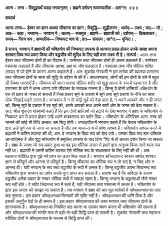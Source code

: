  **आत्म** **-** **तत्त्व** **-** **विशुद्ध्यर्थं यदाह भगवानृतम् ।** **ब्रह्मणे दर्शयन् रूपमव्यलीक** **-** **व्रता²त: ॥ ४॥** 

**शब्दार्थ** 

**आत्म-तत्त्व—** **ईश्वर का ज्ञान अथवा जीवात्मा का ज्ञान** **; विशुद्धि—** **शुद्धीकरण** **; अर्थम्—** **लक्ष्य** **; यत्—** **जो** **; आह—** **कहा** **;** **भगवान्—** **भगवान् ने** **; ऋतम्—** **सचमुच** **; ब्रह्मणे—** **ब्रह्माजी को** **; दर्शयन्—** **दिखलाकर** **; रूपम्—** **नित्य रूप** **; अव्यलीक—** **निष्कपट भाव से** **; व्रत—** **संकल्प** **; आ²त:—** **पूजित।** **.** 

**हे राजन्, भगवान् ने ब्रह्माजी की भक्तियोग की निष्कपट तपस्या से अत्यन्त प्रसन्न होकर** **उनके समक्ष अपना शाश्वत दिव्य रूप प्रकट किया और बद्धजीव की शुदि्ध के लिए यही परम** **लक्ष्य भी है।** **तात्पर्य :**  *आत्म-तत्त्व* ईश्वर तथा जीवात्मा दोनों ही का विज्ञान है। परमेश्वर तथा जीवात्मा दोनों ही आत्मा कहलाते हैं। परमेश्वर परमात्मा कहलाते हैं और जीवात्मा *आत्मा, ब्रह्म* या *जीव* कहलाता है। परमात्मा तथा जीव भौतिक शक्ति (माया) से परे होने के कारण आत्मा कहलाते हैं। अत: शुकदेव गोस्वामी ने इस श्लोक की व्यालया परमात्मा तथा जीवात्मा दोनों के सत्य की शुद्धि के उद्देश्य से की है। साधारणतया, लोगों की इन दोनों के बारे में बहुत सी मिथ्या धारणाएँ हैं। जीवात्मा की भ्रान्त धारणा भौतिक शरीर को शुद्ध आत्मा के रूप में पहचानना है और परमात्मा के बारे में भ्रान्त धारणा उसे जीवात्मा के समकक्ष मानना है। किन्तु ये दोनों भ्रान्तियाँ *भक्तियोग* के एक ही प्रहार से ध्वस्त हो सकती हैं जिस प्रकार सूर्य के प्रकाश में सूर्य तथा सूर्य प्रकाश के नीचे का सारा लोक दिखाई पडऩे लगता है। अन्धकार में न तो कोई सूर्य को देख पाता है, न अपने आपको और न ही जगत को, किन्तु सूर्य के प्रकाश में वह सूर्य को, अपने आपको तथा अपने चारों ओर के जगत को देख सकता है। अत: श्रील शुकदेव गोस्वामी कहते हैं कि इन दोनों भ्रान्तियों को हटाने के लिए भगवान् ने ब्रह्मा के भक्तियोग के निष्कपट प्रण से प्रसन्न होकर उन्हें अपने शाश्वतरूप का दर्शन दिया। भक्तियोग के अतिरिक्त आत्म-तत्त्व को जानने की कोई भी विधि अन्तत: भ्रम सिद्ध होगी। *भगवद्गीता* में भगवान् कहते हैं कि केवल भकि्तयोग के द्वारा उन्हें पूर्ण रूप से जाना जा सकता है और तब आत्म-तत्त्व में प्रवेश सश्भव है। भक्तियोग सश्पन्न करने में ब्रह्माजी ने कठिन तपस्या की थी, अत: वे भगवान् के दिव्य रूप को देख पाये। उनका दिव्य रूप शत-प्रतिशत आध्याति्मक है और शुद्ध भक्तियोग में समुचित तपस्या के बाद दिव्य ²ष्टि से ही उनका दर्शन किया जा सकता है। ब्रह्मा के समक्ष जो रूप प्रकट हुआ था वह इस भौतिक संसार में हमारे द्वारा अनुभव किया जाने वाला रूप नहीं था। ब्रह्माजी ने उतनी कठिन तपस्या ऐसे भौतिक रूप के साक्षात्कार के लिए नहीं की थी। अत: महाराज परीक्षित द्वारा पूछे गये प्रश्न का उत्तर मिल जाता है। भगवान् सच्चिदानन्द स्वरूप अर्थात् शाश्वत ज्ञान से परिपूर्ण और आनन्द से परिपूर्ण हैं। किन्तु जीवात्मा का भौतिक रूप न तो सत् है, न चित् और न आनन्द ही। यही भगवान् के रूप तथा बद्धजीव के रूपों में अन्तर है। किन्तु बद्धजीव अपना चिदानन्द रूप भक्तियोग द्वारा भगवान् का दर्शन करके पुन: प्राप्त कर सकता है। सारांश यह है कि अविद्या के कारण बद्धजीव अनेक प्रकार के नश्वर भौतिक रूपों में जकड़ा रहता है। किन्तु भगवान् के बद्धात्माओं जैसे नश्वर रूप नहीं होते। वे सदैव चिदानन्द रूप में रहते हैं; यही जीवात्मा तथा परमात्मा में अन्तर है। भक्तियोग के द्वारा इस अन्तर को समझा जा सकता है। तब भगवान् ने ब्रह्मा को चार मूल श्लोकों में *श्रीमद्भागवत* का सार कह सुनाया। इस प्रकार *श्रीमद्भागवत* चिन्तकों की सृष्टि नहीं है। *श्रीमद्भागवत* की ध्वनि दिव्य है और इसकी अनुगूँज वेदों के ही समान है। इस प्रकार *श्रीमद्भागवत* की कथा भगवान् तथा जीवात्मा दोनों के ज्ञानस्वरूप है। *श्रीमद्भागवत* का नियमित पाठ करना या उसका श्रवण करना भी भक्तियोग की साधना है और *श्रीमद्भागवत* की संगति मात्र से बड़ी-से-बड़ी सिद्धि प्राप्त हो सकती है। शुकदेव गोस्वामी तथा महाराज परीक्षित दोनों ने *श्रीमद्भागवत* के माध्यम से सिद्धि प्राप्त की। 